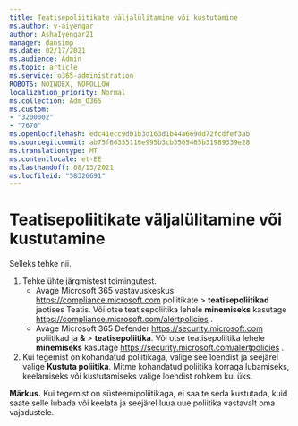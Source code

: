 ```yaml
---
title: Teatisepoliitikate väljalülitamine või kustutamine
ms.author: v-aiyengar
author: AshaIyengar21
manager: dansimp
ms.date: 02/17/2021
ms.audience: Admin
ms.topic: article
ms.service: o365-administration
ROBOTS: NOINDEX, NOFOLLOW
localization_priority: Normal
ms.collection: Adm_O365
ms.custom:
- "3200002"
- "7670"
ms.openlocfilehash: edc41ecc9db1b3d163d1b44a669dd72fcdfef3ab
ms.sourcegitcommit: ab75f66355116e995b3cb5505465b31989339e28
ms.translationtype: MT
ms.contentlocale: et-EE
ms.lasthandoff: 08/13/2021
ms.locfileid: "58326691"
---
```

# <a name="turn-off-or-delete-alert-policies"></a>Teatisepoliitikate väljalülitamine või kustutamine

Selleks tehke nii.

1. Tehke ühte järgmistest toimingutest.
   - Avage Microsoft 365 vastavuskeskus <https://compliance.microsoft.com> poliitikate  \> **teatisepoliitikad** jaotises Teatis.  Või otse teatisepoliitika lehele **minemiseks** kasutage <https://compliance.microsoft.com/alertpolicies> .
   - Avage Microsoft 365 Defender <https://security.microsoft.com> poliitikad ja **&** \> **teatisepoliitika**. Või otse teatisepoliitika lehele **minemiseks** kasutage <https://security.microsoft.com/alertpolicies> .
2. Kui tegemist on kohandatud poliitikaga, valige see loendist ja seejärel valige **Kustuta poliitika**. Mitme kohandatud poliitika korraga lubamiseks, keelamiseks või kustutamiseks valige loendist rohkem kui üks.

**Märkus.** Kui tegemist on süsteemipoliitikaga, ei saa te seda kustutada, kuid saate selle lubada või keelata ja seejärel luua uue poliitika vastavalt oma vajadustele.
